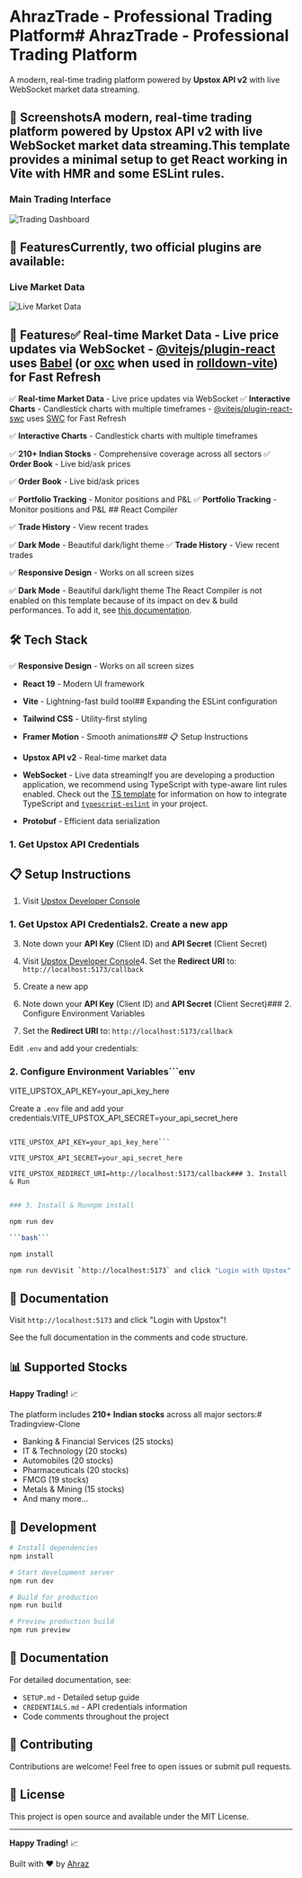 # AhrazTrade - Professional Trading Platform# AhrazTrade - Professional Trading Platform



A modern, real-time trading platform powered by **Upstox API v2** with live WebSocket market data streaming.



## 📸 ScreenshotsA modern, real-time trading platform powered by **Upstox API v2** with live WebSocket market data streaming.This template provides a minimal setup to get React working in Vite with HMR and some ESLint rules.



### Main Trading Interface

![Trading Dashboard](src/assets/images/S1.png)

## 🚀 FeaturesCurrently, two official plugins are available:

### Live Market Data

![Live Market Data](src/assets/images/S2.png)



## 🚀 Features✅ **Real-time Market Data** - Live price updates via WebSocket  - [@vitejs/plugin-react](https://github.com/vitejs/vite-plugin-react/blob/main/packages/plugin-react) uses [Babel](https://babeljs.io/) (or [oxc](https://oxc.rs) when used in [rolldown-vite](https://vite.dev/guide/rolldown)) for Fast Refresh



✅ **Real-time Market Data** - Live price updates via WebSocket  ✅ **Interactive Charts** - Candlestick charts with multiple timeframes  - [@vitejs/plugin-react-swc](https://github.com/vitejs/vite-plugin-react/blob/main/packages/plugin-react-swc) uses [SWC](https://swc.rs/) for Fast Refresh

✅ **Interactive Charts** - Candlestick charts with multiple timeframes  

✅ **210+ Indian Stocks** - Comprehensive coverage across all sectors  ✅ **Order Book** - Live bid/ask prices  

✅ **Order Book** - Live bid/ask prices  

✅ **Portfolio Tracking** - Monitor positions and P&L  ✅ **Portfolio Tracking** - Monitor positions and P&L  ## React Compiler

✅ **Trade History** - View recent trades  

✅ **Dark Mode** - Beautiful dark/light theme  ✅ **Trade History** - View recent trades  

✅ **Responsive Design** - Works on all screen sizes  

✅ **Dark Mode** - Beautiful dark/light theme  The React Compiler is not enabled on this template because of its impact on dev & build performances. To add it, see [this documentation](https://react.dev/learn/react-compiler/installation).

## 🛠️ Tech Stack

✅ **Responsive Design** - Works on all screen sizes  

- **React 19** - Modern UI framework

- **Vite** - Lightning-fast build tool## Expanding the ESLint configuration

- **Tailwind CSS** - Utility-first styling

- **Framer Motion** - Smooth animations## 📋 Setup Instructions

- **Upstox API v2** - Real-time market data

- **WebSocket** - Live data streamingIf you are developing a production application, we recommend using TypeScript with type-aware lint rules enabled. Check out the [TS template](https://github.com/vitejs/vite/tree/main/packages/create-vite/template-react-ts) for information on how to integrate TypeScript and [`typescript-eslint`](https://typescript-eslint.io) in your project.

- **Protobuf** - Efficient data serialization

### 1. Get Upstox API Credentials

## 📋 Setup Instructions

1. Visit [Upstox Developer Console](https://api.upstox.com/)

### 1. Get Upstox API Credentials2. Create a new app

3. Note down your **API Key** (Client ID) and **API Secret** (Client Secret)

1. Visit [Upstox Developer Console](https://api.upstox.com/)4. Set the **Redirect URI** to: `http://localhost:5173/callback`

2. Create a new app

3. Note down your **API Key** (Client ID) and **API Secret** (Client Secret)### 2. Configure Environment Variables

4. Set the **Redirect URI** to: `http://localhost:5173/callback`

Edit `.env` and add your credentials:

### 2. Configure Environment Variables```env

VITE_UPSTOX_API_KEY=your_api_key_here

Create a `.env` file and add your credentials:VITE_UPSTOX_API_SECRET=your_api_secret_here

```envVITE_UPSTOX_REDIRECT_URI=http://localhost:5173/callback

VITE_UPSTOX_API_KEY=your_api_key_here```

VITE_UPSTOX_API_SECRET=your_api_secret_here

VITE_UPSTOX_REDIRECT_URI=http://localhost:5173/callback### 3. Install & Run

```

```bash

### 3. Install & Runnpm install

npm run dev

```bash```

npm install

npm run devVisit `http://localhost:5173` and click "Login with Upstox"!

```

## 📖 Documentation

Visit `http://localhost:5173` and click "Login with Upstox"!

See the full documentation in the comments and code structure.

## 📊 Supported Stocks

**Happy Trading!** 📈

The platform includes **210+ Indian stocks** across all major sectors:# Tradingview-Clone

- Banking & Financial Services (25 stocks)
- IT & Technology (20 stocks)
- Automobiles (20 stocks)
- Pharmaceuticals (20 stocks)
- FMCG (19 stocks)
- Metals & Mining (15 stocks)
- And many more...

## 🔧 Development

```bash
# Install dependencies
npm install

# Start development server
npm run dev

# Build for production
npm run build

# Preview production build
npm run preview
```

## 📖 Documentation

For detailed documentation, see:
- `SETUP.md` - Detailed setup guide
- `CREDENTIALS.md` - API credentials information
- Code comments throughout the project

## 🤝 Contributing

Contributions are welcome! Feel free to open issues or submit pull requests.

## 📄 License

This project is open source and available under the MIT License.

---

**Happy Trading!** 📈

Built with ❤️ by [Ahraz](https://github.com/ahraz77)
